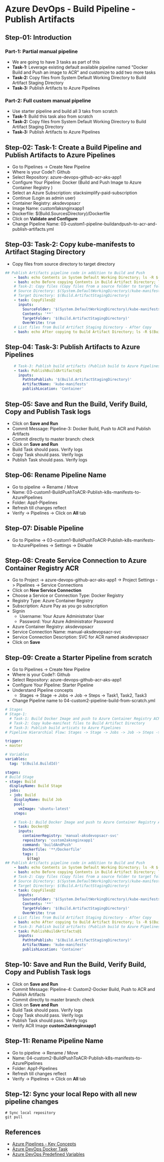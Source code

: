 # Azure DevOps - Build Pipeline - Publish Artifacts

## Step-01: Introduction

### Part-1: Partial manual pipeline
- We are going to have 3 tasks as part of this
- **Task-1:** Leverage existing default available pipeline named "Docker Build and Push an image to ACR" and customize to add two more tasks
- **Task-2:** Copy files from System Default Working Directory to Build Artifact Staging Directory
- **Task-3:** Publish Artifacts to Azure Pipelines

### Part-2: Full custom manual pipeline
- Use starter pipeline and build all 3 taks from scratch
- **Task-1:** Build this task also from scratch
- **Task-2:** Copy files from System Default Working Directory to Build Artifact Staging Directory
- **Task-3:** Publish Artifacts to Azure Pipelines

## Step-02: Task-1: Create a Build Pipeline and Publish Artifacts to Azure Pipelines
- Go to Pipelines -> Create New Pipeline
- Where is your Code?: Github  
- Select Repository: azure-devops-github-acr-aks-app1
- Configure Your Pipeline: Docker (Build and Push Image to Azure Container Registry )
- Select an Azure Subscription: stacksimplify-paid-subscription
- Continue (Login as admin user)
- Container Registry: aksdevopsacr
- Image Name: custom1aksnginxapp1
- Dockerfile: $(Build.SourcesDirectory)/Dockerfile
- Click on **Validate and Configure**
- Change Pipeline Name: 03-custom1-pipeline-buildandpush-to-acr-and-publish-artifacts.yml

## Step-03: Task-2: Copy kube-manifests to Artifact Staging Directory
- Copy files from source directory to target directory
```yaml
## Publish Artifacts pipeline code in addition to Build and Push          
    - bash: echo Contents in System Default Working Directory; ls -R $(System.DefaultWorkingDirectory)        
    - bash: echo Before copying Contents in Build Artifact Directory; ls -R $(Build.ArtifactStagingDirectory)        
    # Task-2: Copy files (Copy files from a source folder to target folder)
    # Source Directory: $(System.DefaultWorkingDirectory)/kube-manifests
    # Target Directory: $(Build.ArtifactStagingDirectory)
    - task: CopyFiles@2
      inputs:
        SourceFolder: '$(System.DefaultWorkingDirectory)/kube-manifests'
        Contents: '**'
        TargetFolder: '$(Build.ArtifactStagingDirectory)'
        OverWrite: true
    # List files from Build Artifact Staging Directory - After Copy
    - bash: echo After copying to Build Artifact Directory; ls -R $(Build.ArtifactStagingDirectory) 
```

## Step-04: Task-3: Publish Artifacts to Azure Pipelines
```yaml
    # Task-3: Publish build artifacts (Publish build to Azure Pipelines)           
    - task: PublishBuildArtifacts@1
      inputs:
        PathtoPublish: '$(Build.ArtifactStagingDirectory)'
        ArtifactName: 'kube-manifests'
        publishLocation: 'Container'         
```

## Step-05: Save and Run the Build, Verify Build, Copy and Publish Task logs
- Click on **Save and Run**
- Commit Message: Pipeline-3: Docker Build, Push to ACR and Publish Artifacts
- Commit directly to master branch: check
- Click on **Save and Run**
- Build Task should pass. Verify logs
- Copy Task should pass.  Verify logs
- Publish Task should pass. Verify logs

 ## Step-06: Rename Pipeline Name
- Go to pipeline -> Rename / Move
- Name: 03-custom1-BuildPushToACR-Publish-k8s-manifests-to-AzurePipelines
- Folder: App1-Pipelines
- Refresh till changes reflect
- Verify -> Pipelines -> Click on **All** tab

## Step-07: Disable Pipeline
- Go to Pipeline -> 03-custom1-BuildPushToACR-Publish-k8s-manifests-to-AzurePipelines -> Settings -> Disable

## Step-08: Create Service Connection to Azure Container Registry ACR
- Go to Project -> azure-devops-github-acr-aks-app1 -> Project Settings -> Pipelines -> Service Connections
- Click on **New Service Connection**
- Choose a Service or Connection Type: Docker Registry
- Registry Type: Azure Container Registry
- Subscription: Azure Pay as you go subscription
- Signin
  - Username: Your Azure Administrator User
  - Password: Your Azure Administrator Password
- Azure Container Registry: aksdevopsacr
- Service Connection Name: manual-aksdevopsacr-svc
- Service Connection Description: SVC for ACR named aksdevopsacr
- Click on **Save**

## Step-09: Create a Starter Pipeline from scratch 
- Go to Pipelines -> Create New Pipeline
- Where is your Code?: Github  
- Select Repository: azure-devops-github-acr-aks-app1
- Configure Your Pipeline: Starter Pipeline
- Understand Pipeline concepts
  - Stages -> Stage -> Jobs -> Job -> Steps -> Task1, Task2, Task3
- Change Pipeline name to  04-custom2-pipeline-build-from-scratch.yml
```yaml
# Stages
# Stage-1:
  # Task-1: Build Docker Image and push to Azure Container Registry ACR
  # Task-2: Copy kube-manifest files to Build Artifact Directory
  # Task-3: Publish build articats to Azure Pipelines
# Pipeline Hierarchial Flow: Stages -> Stage -> Jobs -> Job -> Steps -> Task1, Task2, Task3  

trigger:
- master

# Variables
variables:
  tag: '$(Build.BuildId)'

stages:
# Build Stage 
- stage: Build
  displayName: Build Stage
  jobs:
  - job: Build
    displayName: Build Job
    pool:
      vmImage: 'ubuntu-latest'
    steps: 

    # Task-1: Build Docker Image and push to Azure Container Registry ACR
    - task: Docker@2
      inputs:
        containerRegistry: 'manual-aksdevopsacr-svc'
        repository: 'custom2aksnginxapp1'
        command: 'buildAndPush'
        Dockerfile: '**/Dockerfile'
        tags: |
          $(tag)
## Publish Artifacts pipeline code in addition to Build and Push          
    - bash: echo Contents in System Default Working Directory; ls -R $(System.DefaultWorkingDirectory)        
    - bash: echo Before copying Contents in Build Artifact Directory; ls -R $(Build.ArtifactStagingDirectory)        
    # Task-2: Copy files (Copy files from a source folder to target folder)
    # Source Directory: $(System.DefaultWorkingDirectory)/kube-manifests
    # Target Directory: $(Build.ArtifactStagingDirectory)
    - task: CopyFiles@2
      inputs:
        SourceFolder: '$(System.DefaultWorkingDirectory)/kube-manifests'
        Contents: '**'
        TargetFolder: '$(Build.ArtifactStagingDirectory)'
        OverWrite: true
    # List files from Build Artifact Staging Directory - After Copy
    - bash: echo After copying to Build Artifact Directory; ls -R $(Build.ArtifactStagingDirectory)  
    # Task-3: Publish build artifacts (Publish build to Azure Pipelines)           
    - task: PublishBuildArtifacts@1
      inputs:
        PathtoPublish: '$(Build.ArtifactStagingDirectory)'
        ArtifactName: 'kube-manifests'
        publishLocation: 'Container'
```
## Step-10: Save and Run the Build, Verify Build, Copy and Publish Task logs
- Click on **Save and Run**
- Commit Message: Pipeline-4: Custom2-Docker Build, Push to ACR and Publish Artifacts
- Commit directly to master branch: check
- Click on **Save and Run**
- Build Task should pass. Verify logs
- Copy Task should pass.  Verify logs
- Publish Task should pass. Verify logs
- Verify ACR Image **custom2aksnginxapp1**

 ## Step-11: Rename Pipeline Name
- Go to pipeline -> Rename / Move
- Name: 04-custom2-BuildPushToACR-Publish-k8s-manifests-to-AzurePipelines
- Folder: App1-Pipelines
- Refresh till changes reflect
- Verify -> Pipelines -> Click on **All** tab

## Step-12: Sync your local Repo with all new pipeline changes
```
# Sync local repository
git pull
```



## References
- [Azure Pipelines - Key Concepts](https://docs.microsoft.com/en-us/azure/devops/pipelines/get-started/key-pipelines-concepts?view=azure-devops)
- [Azure DevOps Docker Task](https://docs.microsoft.com/en-us/azure/devops/pipelines/tasks/build/docker?view=azure-devops)
- [Azure DevOps Predefined Variables](https://docs.microsoft.com/en-us/azure/devops/pipelines/build/variables?view=azure-devops&tabs=yaml)